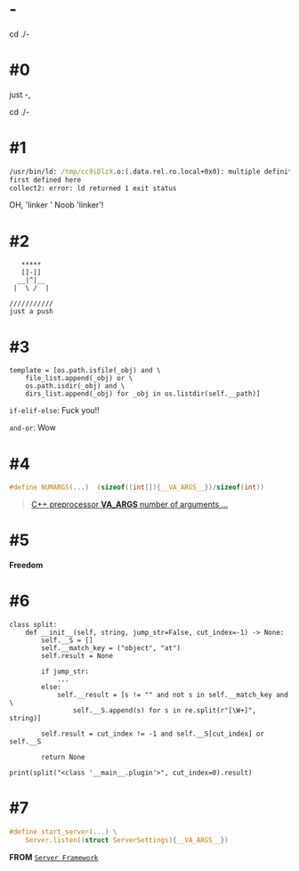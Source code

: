 # -
cd ./-

# \#0
just -,

cd ./-

# \#1
```cmd
/usr/bin/ld: /tmp/cc9iDlzX.o:(.data.rel.ro.local+0x0): multiple definition of `header'; /tmp/cckNaIHX.o:(.data.rel.ro.local+0x0):
first defined here
collect2: error: ld returned 1 exit status
```
OH, 'linker ' Noob 'linker'!

# \#2
```
   *****
   []-[]
  __|^|__
 |  \ /  |

///////////
just a push
```

# \#3
```python3
template = [os.path.isfile(_obj) and \
    file_list.append(_obj) or \
    os.path.isdir(_obj) and \
    dirs_list.append(_obj) for _obj in os.listdir(self.__path)]
```
`if-elif-else`: Fuck you!!

`and-or`: Wow

# \#4
```c
#define NUMARGS(...)  (sizeof((int[]){__VA_ARGS__})/sizeof(int))
```
> [C++ preprocessor __VA_ARGS__ number of arguments ...](https://stackoverflow.com/questions/2124339/c-preprocessor-va-args-number-of-arguments/2124433#:~:text=number%20of%20params%3A-,%23define%20NUMARGS(...)%20%20(sizeof((int%5B%5D)%7B__VA_ARGS__%7D)/sizeof(int)),-Full%20example%3A)

# \#5
**Freedom**

# \#6
```python3
class split:
    def __init__(self, string, jump_str=False, cut_index=-1) -> None:
        self.__S = []
        self.__match_key = ("object", "at")
        self.result = None

        if jump_str:
            ...
        else:
            self.__result = [s != "" and not s in self.__match_key and \
                self.__S.append(s) for s in re.split(r"[\W+]", string)]

        self.result = cut_index != -1 and self.__S[cut_index] or self.__S
        
        return None

print(split("<class '__main__.plugin'>", cut_index=0).result)
```

# \#7
```c
#define start_server(...) \
    Server.listen((struct ServerSettings){__VA_ARGS__})
```

**FROM** [`Server Framework`](https://github.com/ktvexe/server-framework/blob/e73a1319cfbe03d7252bc07df56e558292992cc3/protocol-server.h#L41-L42)
